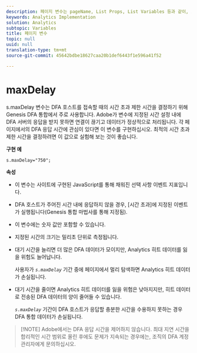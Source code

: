 ```yaml
---
description: 페이지 변수는 pageName, List Props, List Variables 등과 같이, 보고서를 직접 채웁니다.
keywords: Analytics Implementation
solution: Analytics
subtopic: Variables
title: 페이지 변수
topic: null
uuid: null
translation-type: tm+mt
source-git-commit: 45642bdbe18627caa20b1def6443f1e596a41f52

---
```



# maxDelay

s.maxDelay 변수는 DFA 호스트를 접속할 때의 시간 초과 제한 시간을 결정하기 위해 Genesis DFA 통합에서 주로 사용합니다. Adobe가 변수에 지정된 시간 설정 내에 DFA 서버의 응답을 받지 못하면 연결이 끊기고 데이터가 정상적으로 처리됩니다. 각 페이지에서의 DFA 응답 시간에 관심이 있다면 이 변수를 구현하십시오. 최적의 시간 초과 제한 시간을 결정하려면 이 값으로 실험해 보는 것이 좋습니다.

<!-- 

maxDelay.xml

 -->

**구현 예**

```
s.maxDelay="750";
```

**속성**

* 이 변수는 사이트에 구현된 JavaScript를 통해 채워진 선택 사항 이벤트 지표입니다.
* DFA 호스트가 주어진 시간 내에 응답하지 않을 경우, [시간 초과]에 지정된 이벤트가 실행됩니다(Genesis 통합 마법사를 통해 지정됨).
* 이 변수에는 숫자 값만 포함할 수 있습니다.
* 지정된 시간의 크기는 밀리초 단위로 측정됩니다.
* 대기 시간을 늘리면 더 많은 DFA 데이터가 모이지만, Analytics 히트 데이터를 잃을 위험도 늘어납니다.

   사용자가 *`s.maxDelay`* 기간 중에 페이지에서 멀리 탐색하면 Analytics 히트 데이터가 손실됩니다.

* 대기 시간을 줄이면 Analytics 히트 데이터를 잃을 위험은 낮아지지만, 히트 데이터로 전송된 DFA 데이터의 양이 줄어들 수 있습니다.

   *`s.maxDelay`* 기간이 DFA 호스트가 응답할 충분한 시간을 수용하지 못하는 경우 DFA 통합 데이터가 손실됩니다.

> [!NOTE] Adobe에서는 DFA 응답 시간을 제어하지 않습니다. 최대 지연 시간을 합리적인 시간 범위로 올린 후에도 문제가 지속되는 경우에는, 조직의 DFA 계정 관리자에게 문의하십시오.
